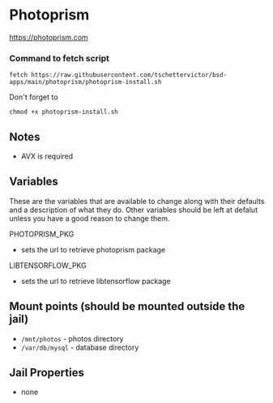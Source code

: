 # Photoprism
https://photoprism.com

### Command to fetch script
```
fetch https://raw.githubusercontent.com/tschettervictor/bsd-apps/main/photoprism/photoprism-install.sh
```

Don't forget to
```
chmod +x photoprism-install.sh
```

## Notes
- AVX is required


## Variables
These are the variables that are available to change along with their defaults and a description of what they do.
Other variables should be left at defalut unless you have a good reason to change them.

PHOTOPRISM_PKG 
  - sets the url to retrieve photoprism package

LIBTENSORFLOW_PKG
  - sets the url to retrieve libtensorflow package

## Mount points (should be mounted outside the jail)
  - `/mnt/photos` - photos directory
  - `/var/db/mysql` - database directory

## Jail Properties
  - none

